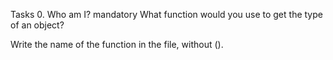 Tasks
0. Who am I?
mandatory
What function would you use to get the type of an object?

Write the name of the function in the file, without ().
